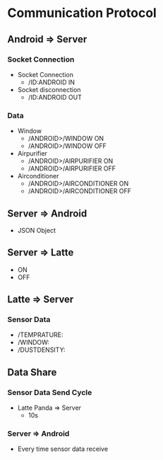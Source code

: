 # Communication Protocol

## Android => Server

### Socket Connection

* Socket Connection
  * /ID:ANDROID IN
* Socket disconnection
  * /ID:ANDROID OUT

### Data

* Window
  * /ANDROID>/WINDOW ON
  * /ANDROID>/WINDOW OFF
* Airpurifier
  * /ANDROID>/AIRPURIFIER ON
  * /ANDROID>/AIRPURIFIER OFF
* Airconditioner
  * /ANDROID>/AIRCONDITIONER ON
  * /ANDROID>/AIRCONDITIONER OFF

## Server => Android

* JSON Object

## Server => Latte

* ON
* OFF

## Latte => Server

### Sensor Data

* /TEMPRATURE:
* /WINDOW:
* /DUSTDENSITY:



## Data Share

### Sensor Data Send Cycle

* Latte Panda => Server
  * 10s

### Server => Android

* Every time sensor data receive



